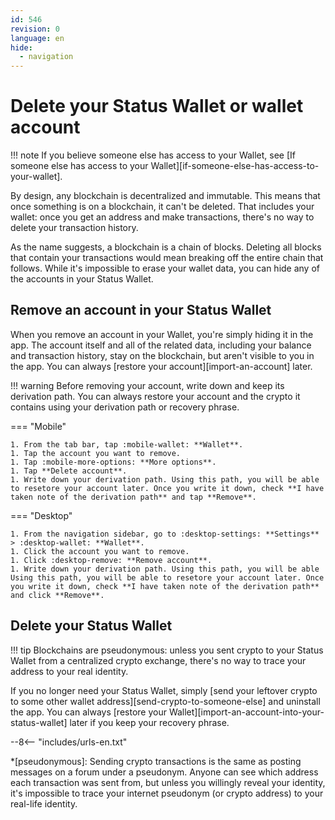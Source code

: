 ```yaml
---
id: 546
revision: 0
language: en
hide:
  - navigation
---
```


# Delete your Status Wallet or wallet account

!!! note
     If you believe someone else has access to your Wallet, see [If someone else has access to your Wallet][if-someone-else-has-access-to-your-wallet].

By design, any blockchain is decentralized and immutable. This means that once something is on a blockchain, it can't be deleted. That includes your wallet: once you get an address and make transactions, there's no way to delete your transaction history.

As the name suggests, a blockchain is a chain of blocks. Deleting all blocks that contain your transactions would mean breaking off the entire chain that follows. While it's impossible to erase your wallet data, you can hide any of the accounts in your Status Wallet.

## Remove an account in your Status Wallet

When you remove an account in your Wallet, you're simply hiding it in the app. The account itself and all of the related data, including your balance and transaction history, stay on the blockchain, but aren't visible to you in the app. You can always [restore your account][import-an-account] later.

!!! warning
    Before removing your account, write down and keep its derivation path. You can always restore your account and the crypto it contains using your derivation path or recovery phrase.

=== "Mobile"

    1. From the tab bar, tap :mobile-wallet: **Wallet**.
    1. Tap the account you want to remove.
    1. Tap :mobile-more-options: **More options**.
    1. Tap **Delete account**.
    1. Write down your derivation path. Using this path, you will be able to resetore your account later. Once you write it down, check **I have taken note of the derivation path** and tap **Remove**.

=== "Desktop"

    1. From the navigation sidebar, go to :desktop-settings: **Settings** > :desktop-wallet: **Wallet**.
    1. Click the account you want to remove.
    1. Click :desktop-remove: **Remove account**.
    1. Write down your derivation path. Using this path, you will be able Using this path, you will be able to resetore your account later. Once you write it down, check **I have taken note of the derivation path** and click **Remove**.


## Delete your Status Wallet

!!! tip
     Blockchains are pseudonymous: unless you sent crypto to your Status Wallet from a centralized crypto exchange, there's no way to trace your address to your real identity.

If you no longer need your Status Wallet, simply [send your leftover crypto to some other wallet address][send-crypto-to-someone-else] and uninstall the app. You can always [restore your Wallet][import-an-account-into-your-status-wallet] later if you keep your recovery phrase.

--8<-- "includes/urls-en.txt"

*[pseudonymous]: Sending crypto transactions is the same as posting messages on a forum under a pseudonym. Anyone can see which address each transaction was sent from, but unless you willingly reveal your identity, it's impossible to trace your internet pseudonym (or crypto address) to your real-life identity.

